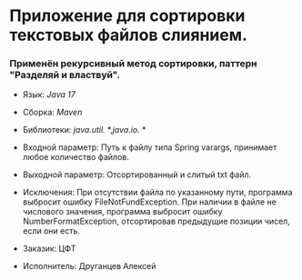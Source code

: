 # Приложение для сортировки текстовых файлов слиянием. 
 
### Применён рекурсивный метод сортировки, паттерн "Разделяй и властвуй".
 
* Язык: *Java 17*
 
* Сборка: *Maven*
 
* Библиотеки: *java.util.* *,*java.io.* *
             
* Входной параметр:
 Путь к файлу типа Spring varargs, принимает любое количество файлов.
 
* Выходной параметр: Отсортированный и слитый txt файл.
 
* Исключения:
 При отсутствии файла по указанному пути, программа выбросит ошибку FileNotFundException.
При наличии в файле не числового значения, программа выбросит ошибку NumberFormatException, отсортировав предыдущие позиции чисел, если они есть.

* Заказик: ЦФТ
  
* Исполнитель: Друганцев Алексей
